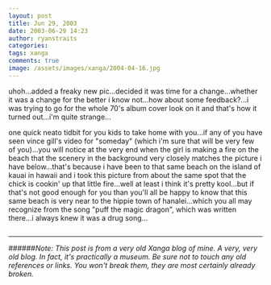```yaml
---
layout: post
title: Jun 29, 2003
date: 2003-06-29 14:23
author: ryanstraits
categories:
tags: xanga
comments: true
image: /assets/images/xanga/2004-04-16.jpg
---
```

uhoh...added a freaky new pic...decided it was time for a change...whether it was a change for the better i know not...how about some feedback?...i was trying to go for the whole 70's album cover look on it and that's how it turned out...i'm quite strange... 

<!-- break -->

one quick neato tidbit for you kids to take home with you...if any of you have seen vince gill's video for "someday" (which i'm sure that will be very few of you)...you will notice at the very end when the girl is making a fire on the beach that the scenery in the background very closely matches the picture i have below...that's because i have been to that same beach on the island of kauai in hawaii and i took this picture from about the same spot that the chick is cookin' up that little fire...well at least i think it's pretty kool...but if that's not good enough for you than you'll all be happy to know that this same beach is very near to the hippie town of hanalei...which you all may recognize from the song "puff the magic dragon", which was written there...i always knew it was a drug song...

<img src="http://users.adelphia.net/~rstraits/images/hippiebeach.jpg" alt="" />

---

######*Note: This post is from a very old Xanga blog of mine. A very, very old blog. In fact, it's practically a museum. Be sure not to touch any old references or links. You won't break them, they are most certainly already broken.*